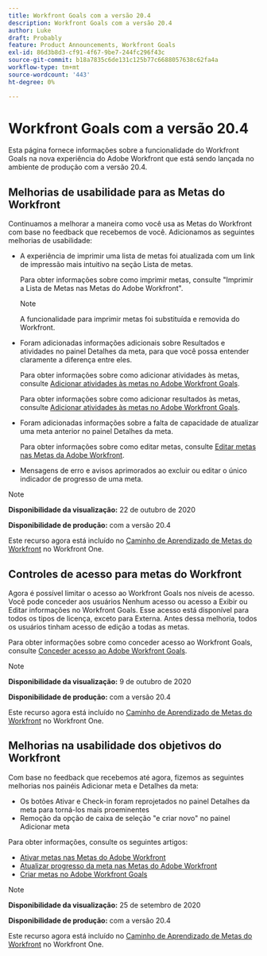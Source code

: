 ```yaml
---
title: Workfront Goals com a versão 20.4
description: Workfront Goals com a versão 20.4
author: Luke
draft: Probably
feature: Product Announcements, Workfront Goals
exl-id: 86d3b8d3-cf91-4f67-9be7-244fc296f43c
source-git-commit: b18a7835c6de131c125b77c6688057638c62fa4a
workflow-type: tm+mt
source-wordcount: '443'
ht-degree: 0%

---
```


# Workfront Goals com a versão 20.4

Esta página fornece informações sobre a funcionalidade do Workfront Goals na nova experiência do Adobe Workfront que está sendo lançada no ambiente de produção com a versão 20.4.

## Melhorias de usabilidade para as Metas do Workfront

Continuamos a melhorar a maneira como você usa as Metas do Workfront com base no feedback que recebemos de você. Adicionamos as seguintes melhorias de usabilidade:

* A experiência de imprimir uma lista de metas foi atualizada com um link de impressão mais intuitivo na seção Lista de metas.

  Para obter informações sobre como imprimir metas, consulte &quot;Imprimir a Lista de Metas nas Metas do Adobe Workfront&quot;.

  >[!NOTE]
  >
  >  A funcionalidade para imprimir metas foi substituída e removida do Workfront.


* Foram adicionadas informações adicionais sobre Resultados e atividades no painel Detalhes da meta, para que você possa entender claramente a diferença entre eles.

  Para obter informações sobre como adicionar atividades às metas, consulte [Adicionar atividades às metas no Adobe Workfront Goals](../../../workfront-goals/results-and-activities/add-activities-to-goals.md).

  Para obter informações sobre como adicionar resultados às metas, consulte [Adicionar atividades às metas no Adobe Workfront Goals](../../../workfront-goals/results-and-activities/add-activities-to-goals.md).

* Foram adicionadas informações sobre a falta de capacidade de atualizar uma meta anterior no painel Detalhes da meta.

  Para obter informações sobre como editar metas, consulte [Editar metas nas Metas da Adobe Workfront](../../../workfront-goals/goal-management/edit-goals.md).

* Mensagens de erro e avisos aprimorados ao excluir ou editar o único indicador de progresso de uma meta.

>[!NOTE]
>
>**Disponibilidade da visualização:** 22 de outubro de 2020
>
>**Disponibilidade de produção:** com a versão 20.4

Este recurso agora está incluído no [Caminho de Aprendizado de Metas do Workfront](https://experienceleague.adobe.com/pt-br/docs/workfront-learn/tutorials-workfront/home) no Workfront One.

## Controles de acesso para metas do Workfront

Agora é possível limitar o acesso ao Workfront Goals nos níveis de acesso. Você pode conceder aos usuários Nenhum acesso ou acesso a Exibir ou Editar informações no Workfront Goals. Esse acesso está disponível para todos os tipos de licença, exceto para Externa. Antes dessa melhoria, todos os usuários tinham acesso de edição a todas as metas.

Para obter informações sobre como conceder acesso ao Workfront Goals, consulte [Conceder acesso ao Adobe Workfront Goals](../../../administration-and-setup/add-users/configure-and-grant-access/grant-access-goals.md).

>[!NOTE]
>
>**Disponibilidade da visualização:** 9 de outubro de 2020
>
>**Disponibilidade de produção:** com a versão 20.4

Este recurso agora está incluído no [Caminho de Aprendizado de Metas do Workfront](https://experienceleague.adobe.com/pt-br/docs/workfront-learn/tutorials-workfront/home) no Workfront One.

## Melhorias na usabilidade dos objetivos do Workfront

Com base no feedback que recebemos até agora, fizemos as seguintes melhorias nos painéis Adicionar meta e Detalhes da meta:

* Os botões Ativar e Check-in foram reprojetados no painel Detalhes da meta para torná-los mais proeminentes 
* Remoção da opção de caixa de seleção &quot;e criar novo&quot; no painel Adicionar meta

Para obter informações, consulte os seguintes artigos:

* [Ativar metas nas Metas do Adobe Workfront](../../../workfront-goals/goal-management/activate-goals.md)
* [Atualizar progresso da meta nas Metas do Adobe Workfront](../../../workfront-goals/goal-review-and-workfront-goals-sections/check-in-goals.md)
* [Criar metas no Adobe Workfront Goals](../../../workfront-goals/goal-management/create-goals.md)

>[!NOTE]
>
>**Disponibilidade da visualização:** 25 de setembro de 2020
>
>**Disponibilidade de produção:** com a versão 20.4

Este recurso agora está incluído no [Caminho de Aprendizado de Metas do Workfront](https://experienceleague.adobe.com/pt-br/docs/workfront-learn/tutorials-workfront/home) no Workfront One.
